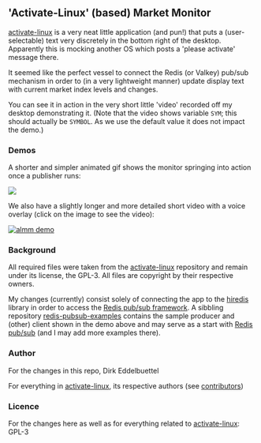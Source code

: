 ## 'Activate-Linux' (based) Market Monitor

[activate-linux][activate linux] is a very neat little application (and pun!) that puts a
(user-selectable) text very discretely in the bottom right of the desktop. Apparently this is
mocking another OS which posts a 'please activate' message there.

It seemed like the perfect vessel to connect the Redis (or Valkey) pub/sub mechanism in order to (in
a very lightweight manner) update display text with current market index levels and changes. 

You can see it in action in the very short little 'video' recorded off my desktop demonstrating it.
(Note that the video shows variable `SYM`; this should actually be `SYMBOL`. As we use the default
value it does not impact the demo.)

### Demos

A shorter and simpler animated gif shows the monitor springing into action once a publisher runs:

![](https://eddelbuettel.github.io/images/2025-06-12/almm_publisher_dot_r_demo_%202025-06-12_08-30.gif)

We also have a slightly longer and more detailed short video with a voice overlay (click on the image to see the video):

[![almm demo](https://img.youtube.com/vi/oCjd_qgMM1U/0.jpg)](https://www.youtube.com/watch?v=oCjd_qgMM1U)

### Background

All required files were taken from the [activate-linux][activate linux] repository and remain under
its license, the GPL-3.  All files are copyright by their respective owners.

My changes (currently) consist solely of connecting the app to the [hiredis][hiredis] library in
order to access the [Redis pub/sub framework][pub sub]. A sibbling repository
[redis-pubsub-examples][pub sub examples] contains the sample producer and (other) client shown in
the demo above and may serve as a start with [Redis pub/sub][pub sub] (and I may add more examples
there).

### Author

For the changes in this repo, Dirk Eddelbuettel

For everything in [activate-linux][activate linux], its respective authors (see [contributors][al
authors])

### Licence

For the changes here as well as for everything related to [activate-linux][activate linux]: GPL-3


[activate linux]: https://github.com/MrGlockenspiel/activate-linux
[hiredis]: https://github.com/redis/hiredis
[pub sub]: https://redis.io/docs/latest/develop/interact/pubsub/
[pub sub examples]: https://github.com/eddelbuettel/redis-pubsub-examples
[al authors]: https://github.com/MrGlockenspiel/activate-linux/graphs/contributors
